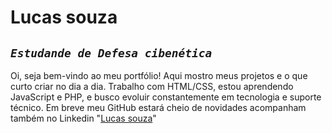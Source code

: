 # Lucas souza 
*`Estudande de Defesa cibenética`*
---
Oi, seja bem-vindo ao meu portfólio!
Aqui mostro meus projetos e o que curto criar no dia a dia.
Trabalho com HTML/CSS, estou aprendendo JavaScript e PHP, e busco evoluir constantemente em tecnologia e suporte técnico.
Em breve meu GitHub estará cheio de novidades acompanham também no Linkedin "[Lucas souza](https://www.linkedin.com/in/lucas-souza-1170a6263/)"


       
          
